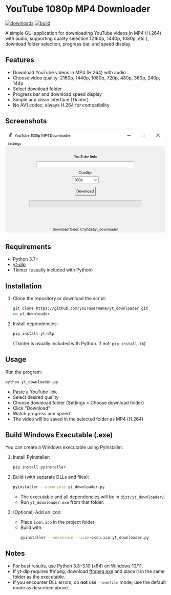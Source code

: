 # YouTube 1080p MP4 Downloader
[![downloads](https://img.shields.io/badge/downloads-1K-brightgreen)](https://github.com/mazzzke21/youtubedownloadvideo/releases)
[![build](https://img.shields.io/badge/build-passing-brightgreen)](https://github.com/mazzzke21/youtubedownloadvideo/actions)

A simple GUI application for downloading YouTube videos in MP4 (H.264) with audio, supporting quality selection (2160p, 1440p, 1080p, etc.), download folder selection, progress bar, and speed display.

## Features
- Download YouTube videos in MP4 (H.264) with audio
- Choose video quality: 2160p, 1440p, 1080p, 720p, 480p, 360p, 240p, 144p
- Select download folder
- Progress bar and download speed display
- Simple and clean interface (Tkinter)
- No AV1 codec, always H.264 for compatibility

## Screenshots
![screenshot](screenshot.png) <!-- Add your screenshot here if available -->

## Requirements
- Python 3.7+
- [yt-dlp](https://github.com/yt-dlp/yt-dlp)
- Tkinter (usually included with Python)

## Installation
1. Clone the repository or download the script:
   ```sh
   git clone https://github.com/yourusername/yt_downloader.git
   cd yt_downloader
   ```
2. Install dependencies:
   ```sh
   pip install yt-dlp
   ```
   (Tkinter is usually included with Python. If not: `pip install tk`)

## Usage
Run the program:
```sh
python yt_downloader.py
```

- Paste a YouTube link
- Select desired quality
- Choose download folder (Settings > Choose download folder)
- Click "Download"
- Watch progress and speed
- The video will be saved in the selected folder as MP4 (H.264)

## Build Windows Executable (.exe)
You can create a Windows executable using PyInstaller.

1. Install PyInstaller:
   ```sh
   pip install pyinstaller
   ```
2. Build (with separate DLLs and files):
   ```sh
   pyinstaller --noconsole yt_downloader.py
   ```
   - The executable and all dependencies will be in `dist/yt_downloader/`.
   - Run `yt_downloader.exe` from that folder.

3. (Optional) Add an icon:
   - Place `icon.ico` in the project folder
   - Build with:
     ```sh
     pyinstaller --noconsole --icon=icon.ico yt_downloader.py
     ```

## Notes
- For best results, use Python 3.8–3.10 (x64) on Windows 10/11.
- If yt-dlp requires ffmpeg, download [ffmpeg.exe](https://www.gyan.dev/ffmpeg/builds/) and place it in the same folder as the executable.
- If you encounter DLL errors, do **not** use `--onefile` mode; use the default mode as described above.

